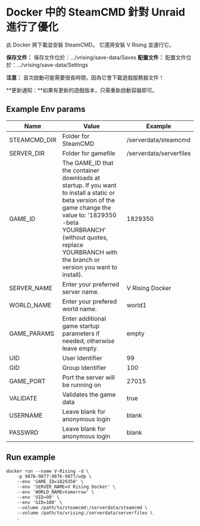 # Docker 中的 SteamCMD 針對 Unraid 進行了優化
此 Docker 將下載並安裝 SteamCMD。 它還將安裝 V Rising 並運行它。

**保存文件：** 保存文件位於：.../vrising/save-data/Saves
**配置文件：** 配置文件位於：.../vrising/save-data/Settings

**注意：** 首次啟動可能需要很長時間，因為它會下載遊戲服務器文件！

**更新通知：**如果有更新的遊戲版本，只需重新啟動容器即可。

## Example Env params
| Name | Value | Example |
| --- | --- | --- |
| STEAMCMD_DIR | Folder for SteamCMD | /serverdata/steamcmd |
| SERVER_DIR | Folder for gamefile | /serverdata/serverfiles |
| GAME_ID | The GAME_ID that the container downloads at startup. If you want to install a static or beta version of the game change the value to: '1829350 -beta YOURBRANCH' (without quotes, replace YOURBRANCH with the branch or version you want to install). | 1829350 |
| SERVER_NAME | Enter your preferred server name. | V Rising Docker |
| WORLD_NAME | Enter your prefered world name. | world1 |
| GAME_PARAMS | Enter additional game startup parameters if needed, otherwise leave empty. | empty |
| UID | User Identifier | 99 |
| GID | Group Identifier | 100 |
| GAME_PORT | Port the server will be running on | 27015 |
| VALIDATE | Validates the game data | true |
| USERNAME | Leave blank for anonymous login | blank |
| PASSWRD | Leave blank for anonymous login | blank |

## Run example
```
docker run --name V-Rising -d \
	-p 9876-9877:9876-9877/udp \
	--env 'GAME_ID=1829350' \
	--env 'SERVER_NAME=V Rising Docker' \
	--env 'WORLD_NAME=tomorrow' \
	--env 'UID=99' \
	--env 'GID=100' \
	--volume /path/to/steamcmd:/serverdata/steamcmd \
	--volume /path/to/vrising:/serverdata/serverfiles \
	.
```